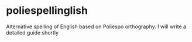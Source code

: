 # poliespellinglish
Alternative spelling of English based on Poliespo orthography. I will write a detailed guide shortly
